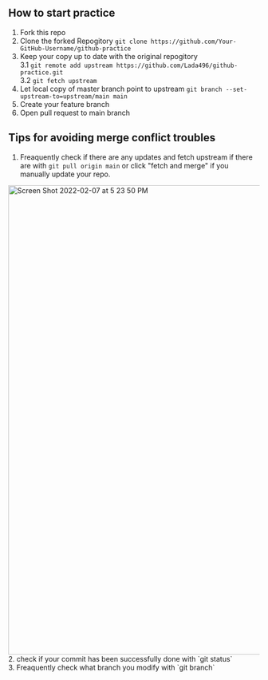 ## How to start practice

1. Fork this repo
2. Clone the forked Repogitory
   `git clone https://github.com/Your-GitHub-Username/github-practice`
3. Keep your copy up to date with the original repogitory </br>
   3.1 `git remote add upstream https://github.com/Lada496/github-practice.git` </br>
   3.2 `git fetch upstream`
4. Let local copy of master branch point to upstream
   `git branch --set-upstream-to=upstream/main main`
6. Create your feature branch
7. Open pull request to main branch

## Tips for avoiding merge conflict troubles
1. Freaquently check if there are any updates and fetch upstream if there are with
   `git pull origin main` or click "fetch and merge" if you manually update your repo. 

<img width="941" alt="Screen Shot 2022-02-07 at 5 23 50 PM" src="https://user-images.githubusercontent.com/67321065/152900544-87cd47a9-3f2a-4722-b7cd-5afeaf4b9f00.png">
2. check if your commit has been successfully done with `git status`<br />
3. Freaquently check what branch you modify with `git branch`
